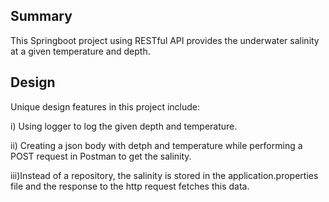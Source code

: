 ## Summary
This Springboot project using RESTful API provides the underwater salinity at a given temperature and depth. 


## Design
Unique design features in this project include:

i) Using logger to log the given depth and temperature.

ii) Creating a json body with detph and temperature while performing a POST request in Postman to get the salinity.

iii)Instead of a repository, the salinity is stored in the application.properties file and the response to the http request fetches this data.


